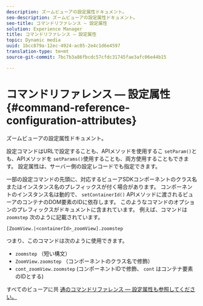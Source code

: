 ```yaml
---
description: ズームビューアの設定属性ドキュメント。
seo-description: ズームビューアの設定属性ドキュメント。
seo-title: コマンドリファレンス — 設定属性
solution: Experience Manager
title: コマンドリファレンス — 設定属性
topic: Dynamic media
uuid: 1bcc879a-12ec-4924-ac05-2e4c1d6e4597
translation-type: tm+mt
source-git-commit: 7bc7b3a86fbcdc57cfdc31745fae3afc06e44b15

---
```



# コマンドリファレンス — 設定属性{#command-reference-configuration-attributes}

ズームビューアの設定属性ドキュメント。

設定コマンドはURLで設定することも、APIメソッドを使用するこ `setParam()`とも、APIメソッドを `setParams()`使用することも、両方使用することもできます。 設定属性は、サーバー側の設定レコードでも指定できます。

一部の設定コマンドの先頭に、対応するビューアSDKコンポーネントのクラス名またはインスタンス名のプレフィックスが付く場合があります。 コンポーネントのインスタンス名は動的で、 `setContainerId()` APIメソッドに渡されるビューアのコンテナのDOM要素のIDに依存します。 このようなコマンドのオプションのプレフィックスがドキュメントに含まれています。 例えば、コマンドは `zoomstep` 次のように記載されています。

`[ZoomView.|<containerId>_zoomView].zoomstep`

つまり、このコマンドは次のように使用できます。

* `zoomstep` （短い構文）
* `ZoomView.zoomstep` （コンポーネントのクラス名で修飾）
* `cont_zoomView.zoomstep` (コンポーネントIDで修飾、 `cont` はコンテナ要素のIDとする)

すべてのビューアに共 [通のコマンドリファレンス — 設定属性も参照してください。](../../../r-html5-viewer-20-cmdref-configattrib/r-html5-viewer-20-cmdref-configattrib.md#concept-850e0f2c49b949deb7cfbfd330d329bd)
